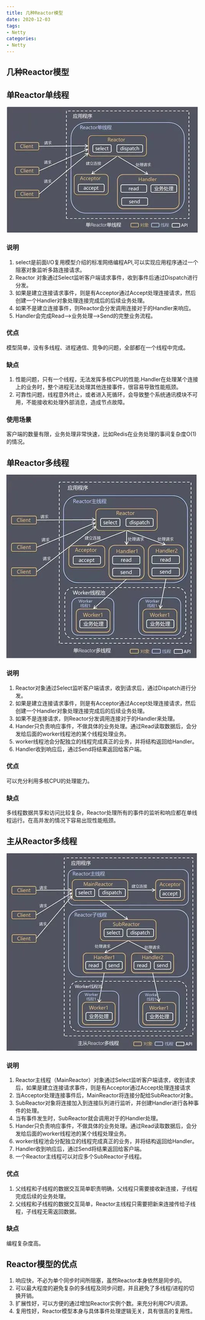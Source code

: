 ```yaml
---
title: 几种Reactor模型
date: 2020-12-03
tags:
- Netty
categories:
- Netty
---
```




## 几种Reactor模型

## 单Reactor单线程 

![image-20211223160059792](./images/image-20211223160059792.png)

### 说明

1. select是前面I/O复用模型介绍的标准网络编程API,可以实现应用程序通过一个阻塞对象监听多路连接请求。
2. Reactor 对象通过Select监听客户端请求事件，收到事件后通过Dispatch进行分发。
3. 如果是建立连接请求事件，则是有Acceptor通过Accept处理连接请求，然后创建一个Handler对象处理连接完成后的后续业务处理。
4. 如果不是建立连接事件，则Reactor会分发调用连接对于的Handler来响应。
5. Handler会完成Read-->业务处理-->Send的完整业务流程。

### 优点

模型简单，没有多线程、进程通信、竞争的问题，全部都在一个线程中完成。

### 缺点

1. 性能问题，只有一个线程，无法发挥多核CPU的性能.Handler在处理某个连接上的业务时，整个进程无法处理其他连接事件，很容易导致性能瓶颈。
2. 可靠性问题，线程意外终止，或者进入死循环，会导致整个系统通讯模块不可用，不能接收和处理外部消息，造成节点故障。



### 使用场景

客户端的数量有限，业务处理非常快速，比如Redis在业务处理的事间复杂度O(1)的情况。

## 单Reactor多线程 

![image-20211223160122949](./images/image-20211223160122949.png)

### 说明

1. Reactor对象通过Select监听客户端请求，收到请求后，通过Dispatch进行分发。
2. 如果是建立连接请求事件，则是有Acceptor通过Accept处理连接请求，然后创建一个Handler对象处理连接完成后的后续业务处理。
3. 如果不是连接请求，则Reactor分发调用连接对于的Handler来处理。
4. Hander只负责响应事件，不做具体的业务处理。通过Read读取数据后，会分发给后面的worker线程池的某个线程处理业务。
5. worker线程池会分配独立的线程完成真正的业务，并将结构返回给Handler。
6. Handler收到响应后，通过Send将结果返回给客户端。

### 优点

可以充分利用多核CPU的处理能力。

### 缺点

多线程数据共享和访问比较复杂，Reactor处理所有的事件的监听和响应都在单线程运行。在高并发的情况下容易出现性能瓶颈。



## 主从Reactor多线程

![image-20211223160209220](./images/image-20211223160209220.png)

### 说明

1. Reactor主线程（MainReactor）对象通过Select监听客户端请求，收到请求后，如果是建立连接请求事件，则是有Acceptor通过Accept处理连接请求
2. 当Acceptor处理连接事件后，MainReactor将连接分配给SubReactor对象。
3. SubReactor对象将连接加入到连接队列进行监听，并创建Handler进行各种事件的处理。
4. 当有事件发生时，SubReactor就会调用对于的Handler处理。
5. Hander只负责响应事件，不做具体的业务处理。通过Read读取数据后，会分发给后面的worker线程池的某个线程处理业务。
6. worker线程池会分配独立的线程完成真正的业务，并将结构返回给Handler。
7. Handler收到响应后，通过Send将结果返回给客户端。
8. 一个Reactor主线程可以对应多个SubReactor子线程。

### 优点

1. 父线程和子线程的数据交互简单职责明确，父线程只需要接收新连接，子线程完成后续的业务处理。
2. 父线程和子线程的数据交互简单，Reactor主线程只需要把新来连接传给子线程，子线程无需返回数据。

### 缺点

编程复杂度高。



## Reactor模型的优点

1. 响应快，不必为单个同步时间所阻塞，虽然Reactor本身依然是同步的。
2. 可以最大程度的避免复杂的多线程及同步问题，并且避免了多线程/进程的切换开销。
3. 扩展性好，可以方便的通过增加Reactor实例个数。来充分利用CPU资源。
4. 复用性好，Reactor模型本身与具体事件处理逻辑无关，具有很高的复用性。
